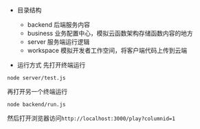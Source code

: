 * 目录结构
  * backend 后端服务内容
  * business 业务配置中心，模拟云函数架构存储函数内容的地方
  * server 服务端运行逻辑
  * workspace 模拟开发者工作空间，将客户端代码上传到云端

* 运行方式
先打开终端运行
```
node server/test.js
```

再打开另一个终端运行
```
node backend/run.js
```

然后打开浏览器访问`http://localhost:3000/play?columnid=1`